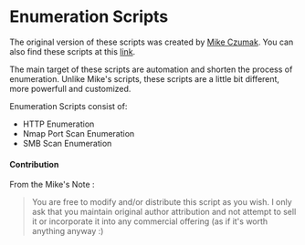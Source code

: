 # Enumeration Scripts 
The original version of these scripts was created by [Mike Czumak][MC]. You can also find these scripts at this [link][Recon].

The main target of these scripts are automation and shorten the process of enumeration. Unlike Mike's scripts, these scripts are a little bit different, more powerfull and customized.  

Enumeration Scripts consist of:
 - HTTP Enumeration 
 - Nmap Port Scan Enumeration
 - SMB Scan Enumeration

#### Contribution
From the Mike's Note : 
> You are free to modify and/or distribute this script as you wish.  I only ask that you maintain original
> author attribution and not attempt to sell it or incorporate it into any commercial offering (as if it's 
> worth anything anyway :)


[MC]: <https://twitter.com/SecuritySift>
[Recon]: <www.securitysift.com/download/recon_scan.zip>